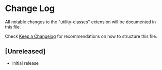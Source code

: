 # Change Log

All notable changes to the "utility-classes" extension will be documented in this file.

Check [Keep a Changelog](http://keepachangelog.com/) for recommendations on how to structure this file.

## [Unreleased]

- Initial release